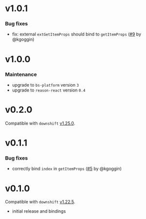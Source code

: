 # v1.0.1

### Bug fixes

* fix: external `extGetItemProps` should bind to `getItemProps` ([#9] by @kgoggin)

[#9]: https://github.com/reasonml-community/bs-downshift/pull/9

# v1.0.0

### Maintenance

* upgrade to `bs-platform` version `3`
* upgrade to `reason-react` version `0.4`

# v0.2.0

Compatible with `downshift` [v1.25.0](https://github.com/paypal/downshift/releases/tag/v1.25.0).

# v0.1.1

### Bug fixes

* correctly bind `index` in `getItemProps` ([#5] by @kgoggin)

[#5]: https://github.com/reasonml-community/bs-downshift/pull/5

# v0.1.0

Compatible with `downshift` [v1.22.5](https://github.com/paypal/downshift/releases/tag/v1.22.5).

* initial release and bindings
